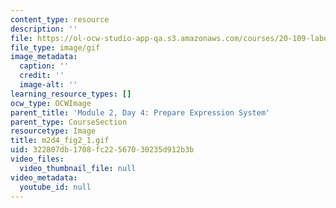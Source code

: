```yaml
---
content_type: resource
description: ''
file: https://ol-ocw-studio-app-qa.s3.amazonaws.com/courses/20-109-laboratory-fundamentals-in-biological-engineering-spring-2010/322807db1708fc22567030235d912b3b_m2d4_fig2_1.gif
file_type: image/gif
image_metadata:
  caption: ''
  credit: ''
  image-alt: ''
learning_resource_types: []
ocw_type: OCWImage
parent_title: 'Module 2, Day 4: Prepare Expression System'
parent_type: CourseSection
resourcetype: Image
title: m2d4_fig2_1.gif
uid: 322807db-1708-fc22-5670-30235d912b3b
video_files:
  video_thumbnail_file: null
video_metadata:
  youtube_id: null
---
```

